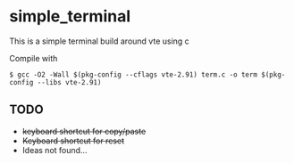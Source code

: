 # simple_terminal

This is a simple terminal build around vte using c

Compile with

    $ gcc -O2 -Wall $(pkg-config --cflags vte-2.91) term.c -o term $(pkg-config --libs vte-2.91)

## TODO

- ~~keyboard shortcut for copy/paste~~
- ~~Keyboard shortcut for reset~~
- Ideas not found...
